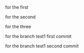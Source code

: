for the first

for the second



for the three

for the branch test1 first commit

for the branch test1 second commit